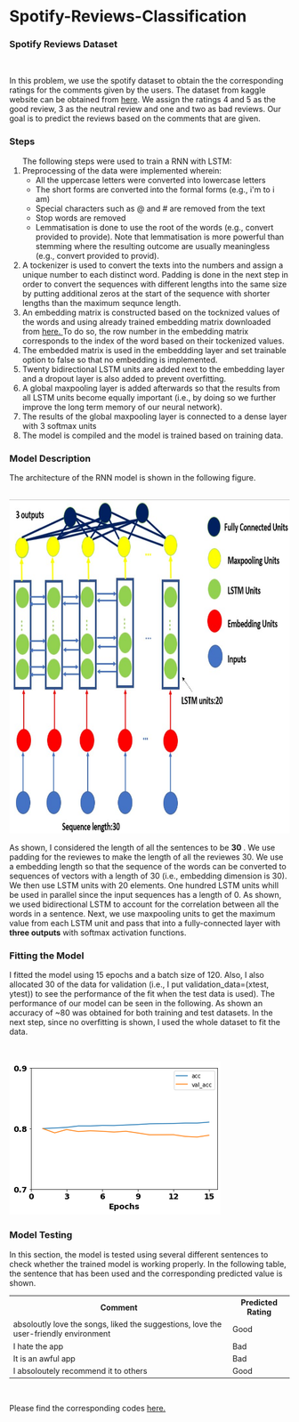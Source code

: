 # Spotify-Reviews-Classification
<h3> Spotify Reviews Dataset </h3><br>
<p> In this problem, we use the spotify dataset to obtain the the corresponding ratings for the comments given by the users. The dataset from kaggle website can be obtained from <a href='https://www.kaggle.com/datasets/mfaaris/spotify-app-reviews-2022'>here</a>. We assign the ratings 4 and 5 as the good review, 3 as the neutral review and one and two as bad reviews. Our goal is to predict the reviews based on the comments that are given. </p>
<h3> Steps</h3>
<ol> The following steps were used to train a RNN with LSTM:
  <li>Preprocessing of the data were implemented wherein:
    <ul><li>All the uppercase letters were converted into  lowercase letters</li>
      <li>The short forms are converted into the formal forms (e.g., i'm to i am)</li> 
      <li>Special characters such as @ and # are removed from the text</li> 
      <li>Stop words are removed</li>
      <li>Lemmatisation is done to use the root of the words (e.g., convert provided to provide). Note that lemmatisation is more powerful than stemming where the resulting outcome are usually meaningless (e.g., convert provided to provid).</li>
    </ul>
   <li> A tockenizer is used to convert the texts into the numbers and assign a unique number to each distinct word. Padding is done in the next step in order to convert the sequences with different lengths into the same size by putting additional zeros at the start of the sequence with shorter lengths than the maximum sequnce length.</li>
  <li> An embedding matrix is constructed based on the tocknized values of the words and using already trained embedding matrix downloaded from <a href='https://nlp.stanford.edu/projects/glove/'> here. </a> To do so, the row number in the embedding matrix corresponds to the index of the word based on their tockenized values.</li>
  <li> The embedded matrix is used in the embeddding layer and set trainable option to false so that no embedding is implemented.</li>
  <li> Twenty bidirectional LSTM units are added next to the embedding layer and a dropout layer is also added to prevent overfitting. </li>
  <li> A global maxpooling layer is added afterwards so that the results from all LSTM units become equally important (i.e., by doing so we further improve the long term memory of our neural network).</li>
  <li> The results of the global maxpooling layer is connected to a dense layer with 3 softmax units</li>
  <li> The model is compiled and the model is trained based on training data.</li>
 </ol>
<h3> Model Description </h3>
<p> The architecture of the RNN model is shown in the following figure.<br><br>

<img src='https://github.com/kaveh7293/Spotify-Reviews-/blob/main/Screenshot%202022-07-29%20014349.jpg' height='600' width='850'><br>
  
  As shown, I considered the length of all the sentences to be <strong> 30 </strong>. We use padding for the reviewes to make the length of all the reviewes 30. We use a embedding length so that the sequence of the words can be converted to sequences of vectors with a length of 30 (i.e., embedding dimension is 30). We then use LSTM units with 20 elements. One hundred LSTM units whill be used in parallel since the input sequences has a length of 0. As shown, we used bidirectional LSTM to account for the correlation between all the words in a sentence. Next, we use maxpooling units to get the maximum value from each LSTM unit and pass that into a fully-connected layer with <strong>three outputs</strong> with softmax activation functions. </p>
  
<h3> Fitting the Model</h3>
<p> I fitted the model using 15 epochs and a batch size of 120. Also, I also allocated 30 of the data for validation (i.e., I put validation_data=(xtest, ytest)) to see the performance of the fit when the test data is used). The performance of our model can be seen in the following. As shown an accuracy of ~80 was obtained for both training and test datasets. In the next step, since no overfitting is shown, I used the whole dataset to fit the data.</p><br>

<img src='https://github.com/kaveh7293/Spotify-Reviews-/blob/main/download%20(1).png'><br>

<h3> Model Testing</h3>
<p> In this section, the model is tested using several different sentences to check whether the trained model is working properly. In the following table, the sentence that has been used and the corresponding predicted value is shown.<br>
  <table>
  <tr>
    <th>Comment</th>
    <th>Predicted Rating</th>
  </tr>
  <tr>
    <td>absoloutly love the songs, liked the suggestions, love the user-friendly environment</td>
    <td>Good</td>
  
  </tr>
  <tr>
    <td> I hate the app</td>
    <td>Bad</td>
  </tr>
  
  <tr>
    <td> It is an awful app</td>
    <td>Bad</td>
  </tr>
  <tr>
    <td>I absoloutely recommend it to others</td>
    <td>Good</td>
   </tr>
</table><br>

<p>Please find the corresponding codes <a href='https://github.com/kaveh7293/Spotify-Reviews-/blob/main/Spotify_Review.ipynb'>here.<a>

